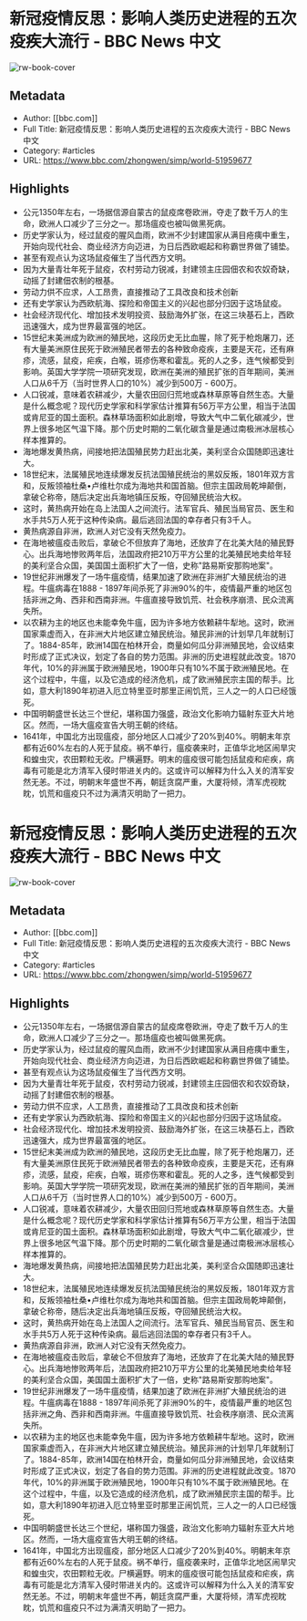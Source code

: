 # 新冠疫情反思：影响人类历史进程的五次疫疾大流行 - BBC News 中文

![rw-book-cover](https://readwise-assets.s3.amazonaws.com/static/images/article3.5c705a01b476.png)

## Metadata
- Author: [[bbc.com]]
- Full Title: 新冠疫情反思：影响人类历史进程的五次疫疾大流行 - BBC News 中文
- Category: #articles
- URL: https://www.bbc.com/zhongwen/simp/world-51959677

## Highlights
- 公元1350年左右，一场据信源自蒙古的鼠疫席卷欧洲，夺走了数千万人的生命，欧洲人口减少了三分之一。那场瘟疫也被叫做黑死病。
- 历史学家认为，经过鼠疫的腥风血雨，欧洲不少封建国家从满目疮痍中重生，开始向现代社会、商业经济方向迈进，为日后西欧崛起和称霸世界做了铺垫。
- 甚至有观点认为这场鼠疫催生了当代西方文明。
- 因为大量青壮年死于鼠疫，农村劳动力锐减，封建领主庄园佃农和农奴奇缺，动摇了封建佃农制的根基。
- 劳动力供不应求，人工昂贵，直接推动了工具改良和技术创新
- 还有史学家认为西欧航海、探险和帝国主义的兴起也部分归因于这场鼠疫。
- 社会经济现代化、增加技术发明投资、鼓励海外扩张，在这三块基石上，西欧迅速强大，成为世界最富强的地区。
- 15世纪末美洲成为欧洲的殖民地，这段历史无比血腥，除了死于枪炮屠刀，还有大量美洲原住民死于欧洲殖民者带去的各种致命疫疾，主要是天花，还有麻疹，流感，鼠疫，疟疾，白喉，斑疹伤寒和霍乱。死的人之多，连气候都受到影响。英国大学学院一项研究发现，欧洲在美洲的殖民扩张的百年期间，美洲人口从6千万（当时世界人口的10%）减少到500万 - 600万。
- 人口锐减，意味着农耕减少，大量农田回归荒地或森林草原等自然生态。大量是什么概念呢？现代历史学家和科学家估计推算有56万平方公里，相当于法国或肯尼亚的国土面积。森林草场面积如此剧增，导致大气中二氧化碳减少，世界上很多地区气温下降。那个历史时期的二氧化碳含量是通过南极洲冰层核心样本推算的。
- 海地爆发黄热病，间接地把法国殖民势力赶出北美，美利坚合众国随即迅速壮大。
- 18世纪末，法属殖民地连续爆发反抗法国殖民统治的黑奴反叛，1801年双方言和，反叛领袖杜桑•卢维杜尔成为海地共和国首脑。但宗主国政局乾坤颠倒，拿破仑称帝，随后决定出兵海地镇压反叛，夺回殖民统治大权。
- 这时，黄热病开始在岛上法国人之间流行。法军官兵、殖民当局官员、医生和水手共5万人死于这种传染病。最后逃回法国的幸存者只有3千人。
- 黄热病源自非洲，欧洲人对它没有天然免疫力。
- 在海地被瘟疫击败后，拿破仑不但放弃了海地，还放弃了在北美大陆的殖民野心。出兵海地惨败两年后，法国政府把210万平方公里的北美殖民地卖给年轻的美利坚合众国，美国国土面积扩大了一倍，史称"路易斯安那购地案"。
- 19世纪非洲爆发了一场牛瘟疫情，结果加速了欧洲在非洲扩大殖民统治的进程。牛瘟病毒在1888 - 1897年间杀死了非洲90%的牛，疫情最严重的地区包括非洲之角、西非和西南非洲。牛瘟直接导致饥荒、社会秩序崩溃、民众流离失所。
- 以农耕为主的地区也未能幸免牛瘟，因为许多地方依赖耕牛犁地。这时，欧洲国家乘虚而入，在非洲大片地区建立殖民统治。殖民非洲的计划早几年就制订了。1884-85年，欧洲14国在柏林开会，商量如何瓜分非洲殖民地，会议结束时形成了正式决议，划定了各自的势力范围。非洲的历史进程就此改变。1870年代，10%的非洲属于欧洲殖民地，1900年只有10%不属于欧洲殖民地。在这个过程中，牛瘟，以及它造成的经济危机，成了欧洲殖民宗主国的帮手。比如，意大利1890年初进入厄立特里亚时那里正闹饥荒，三人之一的人口已经饿死。
- 中国明朝盛世长达三个世纪，堪称国力强盛，政治文化影响力辐射东亚大片地区。然而，一场大瘟疫宣告大明王朝的终结。
- 1641年，中国北方出现瘟疫，部分地区人口减少了20%到40%。明朝末年京都有近60%左右的人死于鼠疫。祸不单行，瘟疫袭来时，正值华北地区闹旱灾和蝗虫灾，农田颗粒无收。尸横遍野。明末的瘟疫很可能包括鼠疫和疟疾，病毒有可能是北方清军入侵时带进关内的。这或许可以解释为什么入关的清军安然无恙。不过，明朝末年盛世不再，朝廷贪腐严重，大厦将倾，清军虎视眈眈，饥荒和瘟疫只不过为满清灭明助了一把力。
# 新冠疫情反思：影响人类历史进程的五次疫疾大流行 - BBC News 中文

![rw-book-cover](https://readwise-assets.s3.amazonaws.com/static/images/article3.5c705a01b476.png)

## Metadata
- Author: [[bbc.com]]
- Full Title: 新冠疫情反思：影响人类历史进程的五次疫疾大流行 - BBC News 中文
- Category: #articles
- URL: https://www.bbc.com/zhongwen/simp/world-51959677

## Highlights
- 公元1350年左右，一场据信源自蒙古的鼠疫席卷欧洲，夺走了数千万人的生命，欧洲人口减少了三分之一。那场瘟疫也被叫做黑死病。
- 历史学家认为，经过鼠疫的腥风血雨，欧洲不少封建国家从满目疮痍中重生，开始向现代社会、商业经济方向迈进，为日后西欧崛起和称霸世界做了铺垫。
- 甚至有观点认为这场鼠疫催生了当代西方文明。
- 因为大量青壮年死于鼠疫，农村劳动力锐减，封建领主庄园佃农和农奴奇缺，动摇了封建佃农制的根基。
- 劳动力供不应求，人工昂贵，直接推动了工具改良和技术创新
- 还有史学家认为西欧航海、探险和帝国主义的兴起也部分归因于这场鼠疫。
- 社会经济现代化、增加技术发明投资、鼓励海外扩张，在这三块基石上，西欧迅速强大，成为世界最富强的地区。
- 15世纪末美洲成为欧洲的殖民地，这段历史无比血腥，除了死于枪炮屠刀，还有大量美洲原住民死于欧洲殖民者带去的各种致命疫疾，主要是天花，还有麻疹，流感，鼠疫，疟疾，白喉，斑疹伤寒和霍乱。死的人之多，连气候都受到影响。英国大学学院一项研究发现，欧洲在美洲的殖民扩张的百年期间，美洲人口从6千万（当时世界人口的10%）减少到500万 - 600万。
- 人口锐减，意味着农耕减少，大量农田回归荒地或森林草原等自然生态。大量是什么概念呢？现代历史学家和科学家估计推算有56万平方公里，相当于法国或肯尼亚的国土面积。森林草场面积如此剧增，导致大气中二氧化碳减少，世界上很多地区气温下降。那个历史时期的二氧化碳含量是通过南极洲冰层核心样本推算的。
- 海地爆发黄热病，间接地把法国殖民势力赶出北美，美利坚合众国随即迅速壮大。
- 18世纪末，法属殖民地连续爆发反抗法国殖民统治的黑奴反叛，1801年双方言和，反叛领袖杜桑•卢维杜尔成为海地共和国首脑。但宗主国政局乾坤颠倒，拿破仑称帝，随后决定出兵海地镇压反叛，夺回殖民统治大权。
- 这时，黄热病开始在岛上法国人之间流行。法军官兵、殖民当局官员、医生和水手共5万人死于这种传染病。最后逃回法国的幸存者只有3千人。
- 黄热病源自非洲，欧洲人对它没有天然免疫力。
- 在海地被瘟疫击败后，拿破仑不但放弃了海地，还放弃了在北美大陆的殖民野心。出兵海地惨败两年后，法国政府把210万平方公里的北美殖民地卖给年轻的美利坚合众国，美国国土面积扩大了一倍，史称"路易斯安那购地案"。
- 19世纪非洲爆发了一场牛瘟疫情，结果加速了欧洲在非洲扩大殖民统治的进程。牛瘟病毒在1888 - 1897年间杀死了非洲90%的牛，疫情最严重的地区包括非洲之角、西非和西南非洲。牛瘟直接导致饥荒、社会秩序崩溃、民众流离失所。
- 以农耕为主的地区也未能幸免牛瘟，因为许多地方依赖耕牛犁地。这时，欧洲国家乘虚而入，在非洲大片地区建立殖民统治。殖民非洲的计划早几年就制订了。1884-85年，欧洲14国在柏林开会，商量如何瓜分非洲殖民地，会议结束时形成了正式决议，划定了各自的势力范围。非洲的历史进程就此改变。1870年代，10%的非洲属于欧洲殖民地，1900年只有10%不属于欧洲殖民地。在这个过程中，牛瘟，以及它造成的经济危机，成了欧洲殖民宗主国的帮手。比如，意大利1890年初进入厄立特里亚时那里正闹饥荒，三人之一的人口已经饿死。
- 中国明朝盛世长达三个世纪，堪称国力强盛，政治文化影响力辐射东亚大片地区。然而，一场大瘟疫宣告大明王朝的终结。
- 1641年，中国北方出现瘟疫，部分地区人口减少了20%到40%。明朝末年京都有近60%左右的人死于鼠疫。祸不单行，瘟疫袭来时，正值华北地区闹旱灾和蝗虫灾，农田颗粒无收。尸横遍野。明末的瘟疫很可能包括鼠疫和疟疾，病毒有可能是北方清军入侵时带进关内的。这或许可以解释为什么入关的清军安然无恙。不过，明朝末年盛世不再，朝廷贪腐严重，大厦将倾，清军虎视眈眈，饥荒和瘟疫只不过为满清灭明助了一把力。
